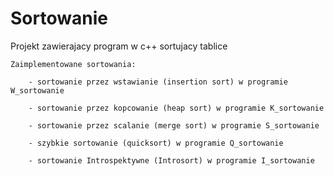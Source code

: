 # Sortowanie
Projekt zawierajacy program w c++ sortujacy tablice 


	Zaimplementowane sortowania:

		- sortowanie przez wstawianie (insertion sort) w programie W_sortowanie

		- sortowanie przez kopcowanie (heap sort) w programie K_sortowanie

		- sortowanie przez scalanie (merge sort) w programie S_sortowanie

		- szybkie sortowanie (quicksort) w programie Q_sortowanie

		- sortowanie Introspektywne (Introsort) w programie I_sortowanie
